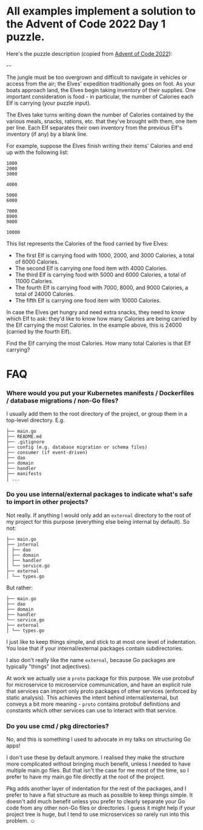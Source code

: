 # All examples implement a solution to the Advent of Code 2022 Day 1 puzzle. 

Here's the puzzle description (copied from [Advent of Code 2022](https://adventofcode.com/2022/day/1)):

--

The jungle must be too overgrown and difficult to navigate in vehicles or access from the air; the Elves' expedition traditionally goes on foot. As your boats approach land, the Elves begin taking inventory of their supplies. One important consideration is food - in particular, the number of Calories each Elf is carrying (your puzzle input).

The Elves take turns writing down the number of Calories contained by the various meals, snacks, rations, etc. that they've brought with them, one item per line. Each Elf separates their own inventory from the previous Elf's inventory (if any) by a blank line.

For example, suppose the Elves finish writing their items' Calories and end up with the following list:

```
1000
2000
3000

4000

5000
6000

7000
8000
9000

10000
```

This list represents the Calories of the food carried by five Elves:

- The first Elf is carrying food with 1000, 2000, and 3000 Calories, a total of 6000 Calories.
- The second Elf is carrying one food item with 4000 Calories.
- The third Elf is carrying food with 5000 and 6000 Calories, a total of 11000 Calories.
- The fourth Elf is carrying food with 7000, 8000, and 9000 Calories, a total of 24000 Calories.
- The fifth Elf is carrying one food item with 10000 Calories.

In case the Elves get hungry and need extra snacks, they need to know which Elf to ask: they'd like to know how many Calories are being carried by the Elf carrying the most Calories. In the example above, this is 24000 (carried by the fourth Elf).

Find the Elf carrying the most Calories. How many total Calories is that Elf carrying?

# FAQ
### Where would you put your Kubernetes manifests / Dockerfiles / database migrations / non-Go files?
I usually add them to the root directory of the project, or group them in a top-level directory. E.g.
```
├── main.go
├── README.md
├── .gitignore
├── config (e.g. database migration or schema files)
├── consumer (if event-driven)
├── dao
├── domain
├── handler
├── manifests
│ ...
```

### Do you use internal/external packages to indicate what's safe to import in other projects?
Not really. If anything I would only add an `external` directory to the root of my project for this purpose (everything else being internal by default). So not:
```
├── main.go
├── internal
│ ├── dao
│ ├── domain
│ ├── handler
│ └── service.go
├── external
│ └── types.go
```

But rather:
```
├── main.go
├── dao
├── domain
├── handler
└── service.go
├── external
│ └── types.go
```

I just like to keep things simple, and stick to at most one level of indentation. You lose that if your internal/external packages contain subdirectories. 

I also don't really like the name `external`, because Go packages are typically "things" (not adjectives).

At work we actually use a `proto` package for this purpose. We use protobuf for microservice to microservice communication, and have an explicit rule that services can import only proto packages of other services (enforced by static analysis). This achieves the intent behind internal/external, but conveys a bit more meaning - `proto` contains protobuf definitions and constants which other services can use to interact with that service.

### Do you use cmd / pkg directories? 
No, and this is something I used to advocate in my talks on structuring Go apps!

I don't use these by default anymore. I realised they make the structure more complicated without bringing much benefit, unless I needed to have multiple main.go files. But that isn't the case for me most of the time, so I prefer to have my main.go file directly at the root of the project.

Pkg adds another layer of indentation for the rest of the packages, and I prefer to have a flat structure as much as possible to keep things simple. It doesn't add much benefit unless you prefer to clearly separate your Go code from any other non-Go files or directories. I guess it might help if your project tree is huge, but I tend to use microservices so rarely run into this problem. ☺️  
